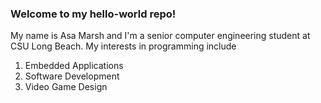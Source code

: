 ### Welcome to my hello-world repo!
My name is Asa Marsh and I'm a senior computer engineering student at CSU Long Beach.
My interests in programming include
1. Embedded Applications
2. Software Development
3. Video Game Design
